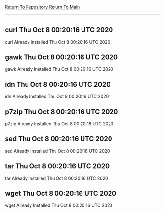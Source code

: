 [Return To Repository](https://github.com/deathbybandaid/piholeparser/)
[Return To Main](https://github.com/deathbybandaid/piholeparser/blob/master/RecentRunLogs/Mainlog.md)
____________________________________
# 
## curl Thu Oct  8 00:20:16 UTC 2020
curl Already Installed Thu Oct  8 00:20:16 UTC 2020
## gawk Thu Oct  8 00:20:16 UTC 2020
gawk Already Installed Thu Oct  8 00:20:16 UTC 2020
## idn Thu Oct  8 00:20:16 UTC 2020
idn Already Installed Thu Oct  8 00:20:16 UTC 2020
## p7zip Thu Oct  8 00:20:16 UTC 2020
p7zip Already Installed Thu Oct  8 00:20:16 UTC 2020
## sed Thu Oct  8 00:20:16 UTC 2020
sed Already Installed Thu Oct  8 00:20:16 UTC 2020
## tar Thu Oct  8 00:20:16 UTC 2020
tar Already Installed Thu Oct  8 00:20:16 UTC 2020
## wget Thu Oct  8 00:20:16 UTC 2020
wget Already Installed Thu Oct  8 00:20:16 UTC 2020
